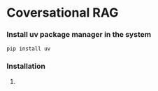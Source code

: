 # Coversational RAG 

### Install uv package manager in the system
```
pip install uv
```

### Installation
1. 